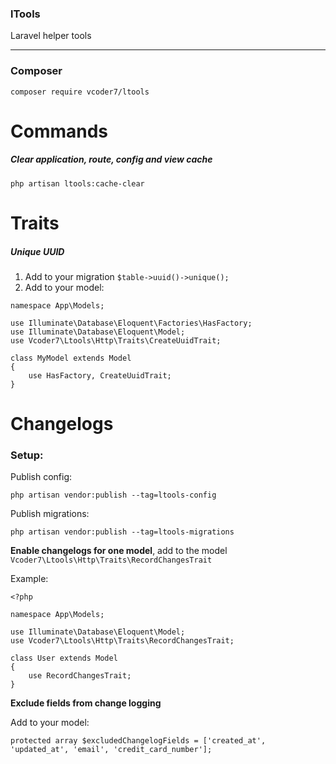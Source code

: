 ### lTools
Laravel helper tools
***
### Composer
```
composer require vcoder7/ltools
```

# Commands
##### Clear application, route, config and view cache

```
php artisan ltools:cache-clear
```

# Traits
##### Unique UUID

1. Add to your migration ```$table->uuid()->unique();```
2. Add to your model:

```
namespace App\Models;

use Illuminate\Database\Eloquent\Factories\HasFactory;
use Illuminate\Database\Eloquent\Model;
use Vcoder7\Ltools\Http\Traits\CreateUuidTrait;

class MyModel extends Model
{
    use HasFactory, CreateUuidTrait;
}
```

# Changelogs
### Setup:

Publish config:
```
php artisan vendor:publish --tag=ltools-config
```

Publish migrations:
```
php artisan vendor:publish --tag=ltools-migrations
```
**Enable changelogs for one model**, add to the model `Vcoder7\Ltools\Http\Traits\RecordChangesTrait`

Example:
```
<?php

namespace App\Models;

use Illuminate\Database\Eloquent\Model;
use Vcoder7\Ltools\Http\Traits\RecordChangesTrait;

class User extends Model
{
    use RecordChangesTrait;
}
```

**Exclude fields from change logging**

Add to your model:
```
protected array $excludedChangelogFields = ['created_at', 'updated_at', 'email', 'credit_card_number'];
```

